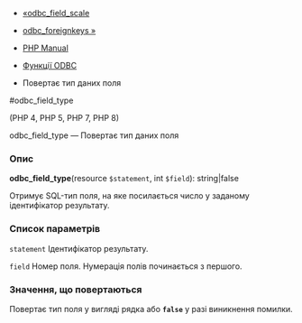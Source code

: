 - [«odbc_field_scale](function.odbc-field-scale.md)
- [odbc_foreignkeys »](function.odbc-foreignkeys.md)

- [PHP Manual](index.md)
- [Функції ODBC](ref.uodbc.md)
- Повертає тип даних поля

#odbc_field_type

(PHP 4, PHP 5, PHP 7, PHP 8)

odbc_field_type — Повертає тип даних поля

### Опис

**odbc_field_type**(resource `$statement`, int `$field`): string\|false

Отримує SQL-тип поля, на яке посилається число у заданому
ідентифікатор результату.

### Список параметрів

`statement`
Ідентифікатор результату.

`field`
Номер поля. Нумерація полів починається з першого.

### Значення, що повертаються

Повертає тип поля у вигляді рядка або **`false`** у разі виникнення
помилки.
